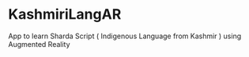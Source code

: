 # KashmiriLangAR
App to learn Sharda Script ( Indigenous Language from Kashmir ) using Augmented Reality
